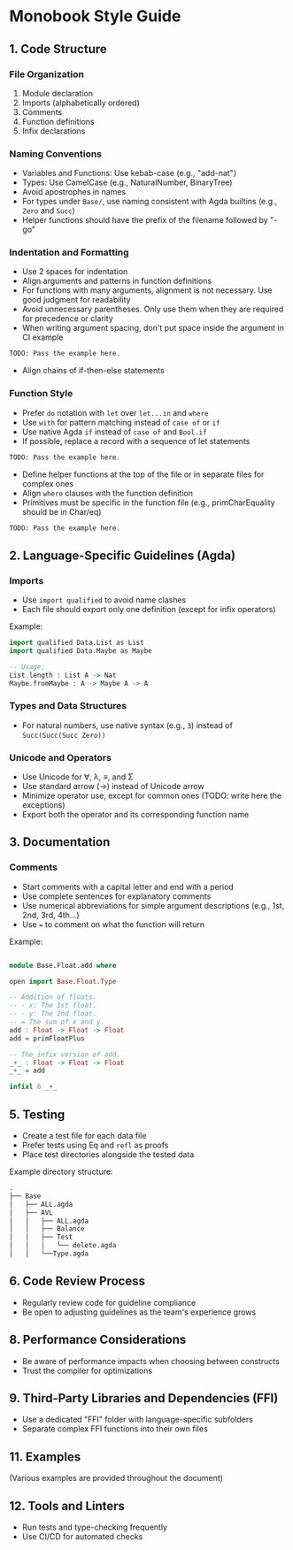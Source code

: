 # Monobook Style Guide

## 1. Code Structure

### File Organization
1. Module declaration
2. Imports (alphabetically ordered)
3. Comments
4. Function definitions
5. Infix declarations

### Naming Conventions
- Variables and Functions: Use kebab-case (e.g., "add-nat")
- Types: Use CamelCase (e.g., NaturalNumber, BinaryTree)
- Avoid apostrophes in names
- For types under `Base/`, use naming consistent with Agda builtins (e.g., `Zero` and `Succ`)
- Helper functions should have the prefix of the filename followed by "-go"

### Indentation and Formatting
- Use 2 spaces for indentation
- Align arguments and patterns in function definitions
- For functions with many arguments, alignment is not necessary. Use good judgment for readability
- Avoid unnecessary parentheses. Only use them when they are required for precedence or clarity
- When writing argument spacing, don't put space inside the argument in CI example

```agda
TODO: Pass the example here.
```

- Align chains of if-then-else statements

### Function Style
- Prefer `do` notation with `let` over `let...in` and `where`
- Use `with` for pattern matching instead of `case of` or `if`
- Use native Agda `if` instead of `case of` and `Bool.if`
- If possible, replace a record with a sequence of let statements

```agda
TODO: Pass the example here.
```

- Define helper functions at the top of the file or in separate files for complex ones
- Align `where` clauses with the function definition
- Primitives must be specific in the function file (e.g., primCharEquality should be in Char/eq)


```agda
TODO: Pass the example here.
```

## 2. Language-Specific Guidelines (Agda)

### Imports
- Use `import qualified` to avoid name clashes
- Each file should export only one definition (except for infix operators)

Example:
```agda
import qualified Data.List as List
import qualified Data.Maybe as Maybe

-- Usage:
List.length : List A -> Nat
Maybe.fromMaybe : A -> Maybe A -> A
```

### Types and Data Structures
- For natural numbers, use native syntax (e.g., `3`) instead of `Succ(Succ(Succ Zero))`

### Unicode and Operators
- Use Unicode for ∀, λ, ≡, and Σ
- Use standard arrow (->) instead of Unicode arrow
- Minimize operator use, except for common ones (TODO: write here the exceptions)
- Export both the operator and its corresponding function name

## 3. Documentation

### Comments
- Start comments with a capital letter and end with a period
- Use complete sentences for explanatory comments
- Use numerical abbreviations for simple argument descriptions (e.g., 1st, 2nd, 3rd, 4th...)
- Use `=` to comment on what the function will return

Example:

```hs

module Base.Float.add where

open import Base.Float.Type

-- Addition of floats.
-- - x: The 1st float.
-- - y: The 2nd float.
-- = The sum of x and y.
add : Float -> Float -> Float
add = primFloatPlus

-- The infix version of add.
_+_ : Float -> Float -> Float
_+_ = add

infixl 6 _+_

```

## 5. Testing
- Create a test file for each data file
- Prefer tests using Eq and `refl` as proofs
- Place test directories alongside the tested data

Example directory structure:
```md
.
├── Base
│   ├── ALL.agda
│   ├── AVL
│   │   ├── ALL.agda
│   │   ├── Balance
│   │   ├── Test
│   │   │   └── delete.agda
│   │   └──Type.agda

```

## 6. Code Review Process
- Regularly review code for guideline compliance
- Be open to adjusting guidelines as the team's experience grows


## 8. Performance Considerations
- Be aware of performance impacts when choosing between constructs
- Trust the compiler for optimizations

## 9. Third-Party Libraries and Dependencies (FFI)
- Use a dedicated "FFI" folder with language-specific subfolders
- Separate complex FFI functions into their own files


## 11. Examples
(Various examples are provided throughout the document)

## 12. Tools and Linters
- Run tests and type-checking frequently
- Use CI/CD for automated checks

